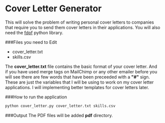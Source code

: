 Cover Letter Generator
======================
This will solve the problem of writing personal cover letters to companies that require you to send them cover letters in their applications. You will also need the [fdpf](https://code.google.com/p/pyfpdf/) python library.

###Files you need to Edit

+ cover_letter.txt
+ skills.csv

The __cover_letter.txt__ file contains the basic format of your cover letter. And if you have used merge tags on MailChimp or any other emailer before you will see there are few words that have been preceeded with a __"#"__ sign. These are just the variables that I will be using to work on my cover letter applications. I will implementing better templates for cover letters later. 

###How to run the application

```bash
python cover_letter.py cover_letter.txt skills.csv
```

###Output
The PDF files will be added __pdf__ directory.
